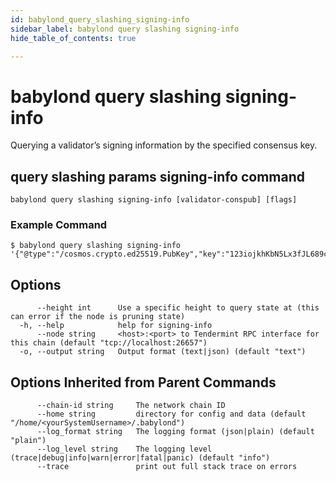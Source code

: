 ```yaml
---
id: babylond_query_slashing_signing-info
sidebar_label: babylond query slashing signing-info
hide_table_of_contents: true

---
```


# babylond query slashing signing-info
Querying a validator’s signing information by the specified consensus key.
## query slashing params signing-info command
```
babylond query slashing signing-info [validator-conspub] [flags]
```
### Example Command
```
$ babylond query slashing signing-info '{"@type":"/cosmos.crypto.ed25519.PubKey","key":"123iojkhKbN5Lx3fJL689cikXBqe+hcp6Y+x0rIK78jHKL="}'
```
## Options
```
      --height int      Use a specific height to query state at (this can error if the node is pruning state)
  -h, --help            help for signing-info
      --node string     <host>:<port> to Tendermint RPC interface for this chain (default "tcp://localhost:26657")
  -o, --output string   Output format (text|json) (default "text")
```
## Options Inherited from Parent Commands
```
      --chain-id string     The network chain ID
      --home string         directory for config and data (default "/home/<yourSystemUsername>/.babylond")
      --log_format string   The logging format (json|plain) (default "plain")
      --log_level string    The logging level (trace|debug|info|warn|error|fatal|panic) (default "info")
      --trace               print out full stack trace on errors
```
